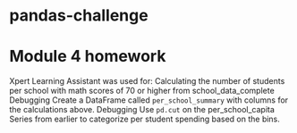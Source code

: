 # pandas-challenge
# Module 4 homework

Xpert Learning Assistant was used for:
Calculating the number of students per school with math scores of 70 or higher from school_data_complete
Debugging Create a DataFrame called `per_school_summary` with columns for the calculations above.
Debugging Use `pd.cut` on the per_school_capita Series from earlier to categorize per student spending based on the bins.